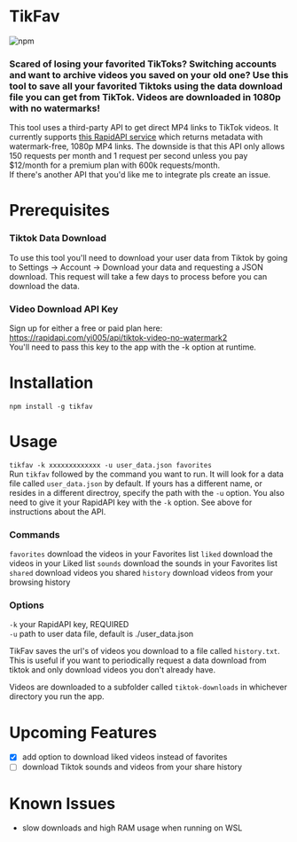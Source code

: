 # TikFav
![npm](https://img.shields.io/npm/v/tikfav)
### Scared of losing your favorited TikToks? Switching accounts and want to archive videos you saved on your old one? Use this tool to save all your favorited Tiktoks using the data download file you can get from TikTok. Videos are downloaded in 1080p with no watermarks!  
This tool uses a third-party API to get direct MP4 links to TikTok videos. It currently supports [this RapidAPI service](https://rapidapi.com/yi005/api/tiktok-video-no-watermark2) which returns metadata with watermark-free, 1080p MP4 links. The downside is that this API only allows 150 requests per month and 1 request per second unless you pay $12/month for a premium plan with 600k requests/month.  
If there's another API that you'd like me to integrate pls create an issue.

# Prerequisites 

### Tiktok Data Download
To use this tool you'll need to download your user data from Tiktok by going to Settings -> Account -> Download your data and requesting a JSON download. This request will take a few days to process before you can download the data.

### Video Download API Key

Sign up for either a free or paid plan here: https://rapidapi.com/yi005/api/tiktok-video-no-watermark2  
You'll need to pass this key to the app with the -k option at runtime.

# Installation  
`npm install -g tikfav`

# Usage  
`tikfav -k xxxxxxxxxxxxx -u user_data.json favorites`  
Run `tikfav` followed by the command you want to run. It will look for a data file called `user_data.json` by default. If yours has a different name, or resides in a different directroy, specify the path with the `-u` option. You also need to give it your RapidAPI key with the `-k` option. See above for instructions about the API.

### Commands
`favorites` download the videos in your Favorites list
`liked` download the videos in your Liked list
`sounds` download the sounds in your Favorites list
`shared` download videos you shared
`history` download videos from your browsing history

### Options
`-k` your RapidAPI key, REQUIRED  
`-u` path to user data file, default is ./user_data.json

TikFav saves the url's of videos you download to a file called `history.txt`. This is useful if you want to periodically request a data download from tiktok and only download videos you don't already have.

Videos are downloaded to a subfolder called `tiktok-downloads` in whichever directory you run the app.

# Upcoming Features

- [x] add option to download liked videos instead of favorites
- [ ] download Tiktok sounds and videos from your share history

# Known Issues
- slow downloads and high RAM usage when running on WSL
